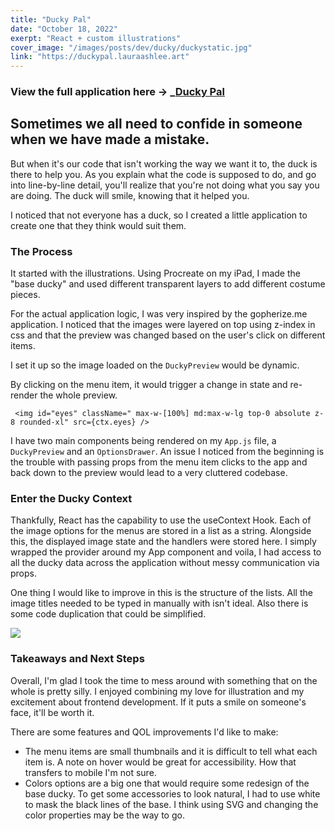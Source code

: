 ```yaml
---
title: "Ducky Pal"
date: "October 18, 2022"
exerpt: "React + custom illustrations"
cover_image: "/images/posts/dev/ducky/duckystatic.jpg"
link: "https://duckypal.lauraashlee.art"
---
```


### View the full application here → _[Ducky Pal](https://duckypal.lauraashlee.art)

## Sometimes we all need to confide in someone when we have made a mistake. 

But when it's our code that isn't working the way we want it to, the duck is there to help you. As you explain what the code is supposed to do, and go into line-by-line detail, you'll realize that you're not doing what you say you are doing. The duck will smile, knowing that it helped you. 

I noticed that not everyone has a duck, so I created a little application to create one that they think would suit them. 

### The Process

It started with the illustrations. Using Procreate on my iPad, I made the "base ducky" and used different transparent layers to add different costume pieces.

For the actual application logic, I was very inspired by the gopherize.me application. I noticed that the images were layered on top using z-index in css and that the preview was changed based on the user's click on different items. 

I set it up so the image loaded on the `DuckyPreview` would be dynamic. 



By clicking on the menu item, it would trigger a change in state and re-render the whole preview.

`
<img
        id="eyes"
        className=" max-w-[100%] md:max-w-lg top-0 absolute z-8 rounded-xl"
        src={ctx.eyes}
      />`


I have two main components being rendered on my `App.js` file, a `DuckyPreview` and an `OptionsDrawer`. An issue I noticed from the beginning is the trouble with passing props from the menu item clicks to the app and back down to the preview would lead to a very cluttered codebase. 

### Enter the Ducky Context

Thankfully, React has the capability to use the useContext Hook. Each of the image options for the menus are stored in a list as a string. Alongside this, the displayed image state and the handlers were stored here. I simply wrapped the provider around my App component and voila, I had access to all the ducky data across the application without messy communication via props.

One thing I would like to improve in this is the structure of the lists. All the image titles needed to be typed in manually with isn't ideal. Also there is some code duplication that could be simplified. 

<img src="/images/posts/dev/ducky/duckygif.gif">

### Takeaways and Next Steps

Overall, I'm glad I took the time to mess around with something that on the whole is pretty silly. I enjoyed combining my love for illustration and my excitement about frontend development. If it puts a smile on someone's face, it'll be worth it. 

There are some features and QOL improvements I'd like to make: 
- The menu items are small thumbnails and it is difficult to tell what each item is. A note on hover would be great for accessibility. How that transfers to mobile I'm not sure. 
- Colors options are a big one that would require some redesign of the base ducky. To get some accessories to look natural, I had to use white to mask the black lines of the base. I think using SVG and changing the color properties may be the way to go. 

